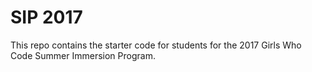 # SIP 2017

This repo contains the starter code for students for the 2017 Girls Who Code Summer Immersion Program.
